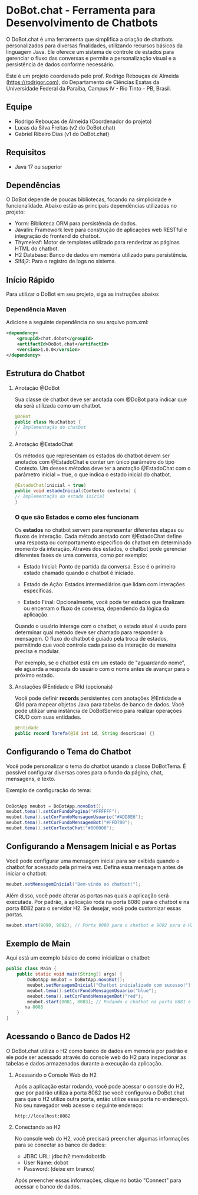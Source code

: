 # DoBot.chat - Ferramenta para Desenvolvimento de Chatbots
O DoBot.chat é uma ferramenta que simplifica a criação de chatbots personalizados para diversas finalidades, utilizando recursos básicos da linguagem Java. Ele oferece um sistema de controle de estados para gerenciar o fluxo das conversas e permite a personalização visual e a persistência de dados conforme necessário.

Este é um projeto coordenado pelo prof. Rodrigo Rebouças de Almeida (https://rodrigor.com), do Departamento de Ciências Exatas da Universidade Federal da Paraíba, Campus IV - Rio Tinto - PB, Brasil.

## Equipe

- Rodrigo Rebouças de Almeida (Coordenador do projeto)
- Lucas da Silva Freitas (v2 do DoBot.chat)
- Gabriel Ribeiro Dias (v1 do DoBot.chat)

## Requisitos
- Java 17 ou superior

## Dependências
O DoBot depende de poucas bibliotecas, focando na simplicidade e funcionalidade. Abaixo estão as principais dependências utilizadas no projeto:

- Yorm: Biblioteca ORM para persistência de dados.
- Javalin: Framework leve para construção de aplicações web RESTful e integração do frontend do chatbot.
- Thymeleaf: Motor de templates utilizado para renderizar as páginas HTML do chatbot.
- H2 Database: Banco de dados em memória utilizado para persistência.
- Slf4j2: Para o registro de logs no sistema.

## Início Rápido
Para utilizar o DoBot em seu projeto, siga as instruções abaixo:

### Dependência Maven
Adicione a seguinte dependência no seu arquivo pom.xml:
```xml
<dependency>
    <groupId>chat.dobot</groupId>
    <artifactId>DoBot.chat</artifactId>
    <version>1.0.0</version>
</dependency>
```
## Estrutura do Chatbot
1. Anotação @DoBot

    Sua classe de chatbot deve ser anotada com @DoBot para indicar que ela será utilizada como um chatbot.
    ```java
    @DoBot
    public class MeuChatbot {
    // Implementação do chatbot
    }
    ```
2. Anotação @EstadoChat

    Os métodos que representam os estados do chatbot devem ser anotados com @EstadoChat e conter um único parâmetro do tipo Contexto. Um desses métodos deve ter a anotação @EstadoChat com o parâmetro inicial = true, o que indica o estado inicial do chatbot.
    ```java
    @EstadoChat(inicial = true)
    public void estadoInicial(Contexto contexto) {
    // Implementação do estado inicial
    }
    ```
    ### O que são Estados e como eles funcionam
    Os **estados** no chatbot servem para representar diferentes etapas ou fluxos de interação. Cada método anotado com @EstadoChat define uma resposta ou comportamento específico do chatbot em determinado momento da interação. Através dos estados, o chatbot pode gerenciar diferentes fases de uma conversa, como por exemplo:

   - Estado Inicial: Ponto de partida da conversa. Esse é o primeiro estado chamado quando o chatbot é iniciado.

   - Estado de Ação: Estados intermediários que lidam com interações específicas.

   - Estado Final: Opcionalmente, você pode ter estados que finalizam ou encerram o fluxo de conversa, dependendo da lógica da aplicação.

    Quando o usuário interage com o chatbot, o estado atual é usado para determinar qual método deve ser chamado para responder à mensagem. O fluxo do chatbot é guiado pela troca de estados, permitindo que você controle cada passo da interação de maneira precisa e modular.

    Por exemplo, se o chatbot está em um estado de "aguardando nome", ele aguarda a resposta do usuário com o nome antes de avançar para o próximo estado.


3. Anotações @Entidade e @Id (opcionais)

   Você pode definir **records** persistentes com anotações @Entidade e @Id para mapear objetos Java para tabelas de banco de dados. Você pode utilizar uma instância de DoBotServico para realizar operações CRUD com suas entidades.
    ```java
    @Entidade
    public record Tarefa(@Id int id, String descricao) {}
    ```
## Configurando o Tema do Chatbot
Você pode personalizar o tema do chatbot usando a classe DoBotTema. É possível configurar diversas cores para o fundo da página, chat, mensagens, e texto.

Exemplo de configuração do tema:
```java

DoBotApp meubot = DoBotApp.novoBot();
meubot.tema().setCorFundoPagina("#FFFFFF");
meubot.tema().setCorFundoMensagemUsuario("#ADD8E6");
meubot.tema().setCorFundoMensagemBot("#FFD700");
meubot.tema().setCorTextoChat("#000000");
```
## Configurando a Mensagem Inicial e as Portas
Você pode configurar uma mensagem inicial para ser exibida quando o chatbot for acessado pela primeira vez. Defina essa mensagem antes de iniciar o chatbot:
```java
meubot.setMensagemInicial("Bem-vindo ao chatbot!");
```
Além disso, você pode alterar as portas nas quais a aplicação será executada. Por padrão, a aplicação roda na porta 8080 para o chatbot e na porta 8082 para o servidor H2. Se desejar, você pode customizar essas portas.
```java
meubot.start(9090, 9092); // Porta 9090 para o chatbot e 9092 para o H2
```
## Exemplo de Main
Aqui está um exemplo básico de como inicializar o chatbot:
```java
public class Main {
    public static void main(String[] args) {
        DoBotApp meubot = DoBotApp.novoBot();
        meubot.setMensagemInicial("Chatbot inicializado com sucesso!");
        meubot.tema().setCorFundoMensagemUsuario("blue");
        meubot.tema().setCorFundoMensagemBot("red");
        meubot.start(8081, 8083); // Rodando o chatbot na porta 8081 e o H2 
       na 8083
    }
}
```
## Acessando o Banco de Dados H2
O DoBot.chat utiliza o H2 como banco de dados em memória por padrão e ele pode ser acessado através do console web do H2 para inspecionar as tabelas e dados armazenados durante a execução da aplicação.
1. Acessando o Console Web do H2

   Após a aplicação estar rodando, você pode acessar o console do H2, que por padrão utiliza a porta 8082 (se você configurou o DoBot.chat para que o H2 utilize outra porta, então utilize essa porta no endereço). No seu navegador web acesse o seguinte endereço:
    ```
    http://localhost:8082
    ```
2. Conectando ao H2

   No console web do H2, você precisará preencher algumas informações para se conectar ao banco de dados:

   * JDBC URL: jdbc:h2:mem:dobotdb
   * User Name: dobot
   * Password: (deixe em branco)
   
    Após preencher essas informações, clique no botão "Connect" para acessar o banco de dados.